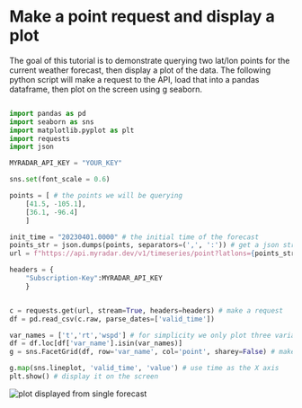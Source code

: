 
# Make a point request and display a plot #

The goal of this tutorial is to demonstrate querying two lat/lon points for the current weather forecast, then display a plot of the data.  The following python script will make a request to the API, load that into a pandas dataframe, then plot on the screen using g seaborn.

```python

import pandas as pd
import seaborn as sns
import matplotlib.pyplot as plt
import requests
import json

MYRADAR_API_KEY = "YOUR_KEY"

sns.set(font_scale = 0.6)

points = [ # the points we will be querying
    [41.5, -105.1],
    [36.1, -96.4]
    ]

init_time = "20230401.0000" # the initial time of the forecast
points_str = json.dumps(points, separators=(',', ':')) # get a json str for the URL parameter
url = f"https://api.myradar.dev/v1/timeseries/point?latlons={points_str}&itime={init_time}&as_csv=true" # format the URL

headers = {
    "Subscription-Key":MYRADAR_API_KEY
    }


c = requests.get(url, stream=True, headers=headers) # make a request
df = pd.read_csv(c.raw, parse_dates=['valid_time'])

var_names = ['t','rt','wspd'] # for simplicity we only plot three variables, too many variables would crowd the screen
df = df.loc[df['var_name'].isin(var_names)]
g = sns.FacetGrid(df, row='var_name', col='point', sharey=False) # make a grid plot

g.map(sns.lineplot, 'valid_time', 'value') # use time as the X axis
plt.show() # display it on the screen

```

 ![plot displayed from single forecast](single.png)
